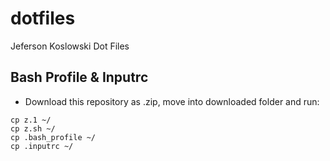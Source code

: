 dotfiles
========

Jeferson Koslowski Dot Files

Bash Profile & Inputrc
----------------------

* Download this repository as .zip, move into downloaded folder and run:

```
cp z.1 ~/
cp z.sh ~/
cp .bash_profile ~/
cp .inputrc ~/
```
